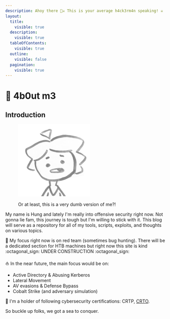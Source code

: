 ```yaml
---
description: Ahoy there 🏴‍☠️ This is your average h4ck3rm4n speaking! ☠️
layout:
  title:
    visible: true
  description:
    visible: true
  tableOfContents:
    visible: true
  outline:
    visible: false
  pagination:
    visible: true
---
```


# 🔺 4b0ut m3

## Introduction

<figure><img src=".gitbook/assets/Untitled design (1).png" alt="" width="225"><figcaption><p>Or at least, this is a very dumb version of me?!</p></figcaption></figure>

My name is Hung and lately I'm really into offensive security right now. Not gonna lie fam, this journey is tough but I'm willing to stick with it. This blog will serve as a repository for all of my tools, scripts, exploits, and thoughts on various topics.

🔴 My focus right now is on red team (sometimes bug hunting). There will be a dedicated section for HTB machines but right now this site is kind :octagonal\_sign: UNDER CONSTRUCTION :octagonal\_sign:

:sailboat: In the near future, the main focus would be on:

* Active Directory & Abusing Kerberos
* Lateral Movement
* AV evasions & Defense Bypass
* Cobalt Strike (and adversary simulation)

📜 I'm a holder of following cybersecurity certifications: CRTP, [CRTO](https://api.eu.badgr.io/public/assertions/1yqGbE8GTeKAgTvDfAr8nA?identity\_\_email=Hung.TQ235593%40sis.hust.edu.vn).

So buckle up folks, we got a sea to conquer.&#x20;

